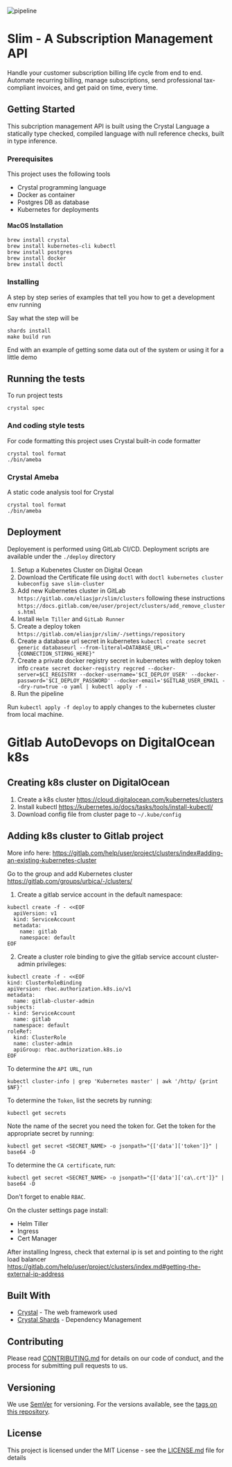 ![pipeline](https://gitlab.com/eliasjpr/slim/badges/master/pipeline.svg?style=flat-square)

# Slim - A Subscription Management API

Handle your customer subscription billing life cycle from end to end. Automate recurring billing, manage subscriptions, send professional tax-compliant invoices, and get paid on time, every time.

## Getting Started

This subcription management API is built using the Crystal Language a statically type checked, compiled language with null reference checks, built in type inference.

### Prerequisites

This project uses the following tools

- Crystal programming language 
- Docker as container
- Postgres DB as database
- Kubernetes for deployments

#### MacOS Installation

```
brew install crystal
brew install kubernetes-cli kubectl
brew install postgres
brew install docker
brew install doctl
```

### Installing

A step by step series of examples that tell you how to get a development env running

Say what the step will be

```
shards install
make build run
```

End with an example of getting some data out of the system or using it for a little demo

## Running the tests

To run project tests

```
crystal spec
```

### And coding style tests

For code formatting this project uses Crystal built-in code formatter

```
crystal tool format
./bin/ameba
```

### Crystal Ameba

A static code analysis tool for Crystal

```
crystal tool format
./bin/ameba
```

## Deployment

Deployement is performed using GitLab CI/CD. Deployment scripts are available under the `./deploy` directory

1. Setup a Kubenetes Cluster on Digital Ocean
2. Download the Certificate file using `doctl` with `doctl kubernetes cluster kubeconfig save slim-cluster`
3. Add new Kubernetes cluster in GitLab `https://gitlab.com/eliasjpr/slim/clusters` following these instructions `https://docs.gitlab.com/ee/user/project/clusters/add_remove_clusters.html`
4. Install `Helm Tiller` and `GitLab Runner`
5. Create a deploy token `https://gitlab.com/eliasjpr/slim/-/settings/repository`
6. Create a database url secret in kubernetes `kubectl create secret generic databaseurl --from-literal=DATABASE_URL="{CONNECTION_STIRNG_HERE}"`
7. Create a private docker registry secret in kubernetes with deploy token info 
`create secret docker-registry regcred --docker-server=$CI_REGISTRY --docker-username='$CI_DEPLOY_USER' --docker-password='$CI_DEPLOY_PASSWORD' --docker-email='$GITLAB_USER_EMAIL --dry-run=true -o yaml | kubectl apply -f -`
8. Run the pipeline

Run `kubectl apply -f deploy` to apply changes to the kubernetes cluster from local machine.

# Gitlab AutoDevops on DigitalOcean k8s

## Creating k8s cluster on DigitalOcean

1. Create a k8s cluster <https://cloud.digitalocean.com/kubernetes/clusters>
2. Install kubectl <https://kubernetes.io/docs/tasks/tools/install-kubectl/>
3. Download config file from cluster page to `~/.kube/config`

## Adding k8s cluster to Gitlab project

More info here: <https://gitlab.com/help/user/project/clusters/index#adding-an-existing-kubernetes-cluster>

Go to the group and add Kubernetes cluster <https://gitlab.com/groups/urbica/-/clusters/>

1. Create a gitlab service account in the default namespace:

```shell
kubectl create -f - <<EOF
  apiVersion: v1
  kind: ServiceAccount
  metadata:
    name: gitlab
    namespace: default
EOF
```

2. Create a cluster role binding to give the gitlab service account
   cluster-admin privileges:

```shell
kubectl create -f - <<EOF
kind: ClusterRoleBinding
apiVersion: rbac.authorization.k8s.io/v1
metadata:
  name: gitlab-cluster-admin
subjects:
- kind: ServiceAccount
  name: gitlab
  namespace: default
roleRef:
  kind: ClusterRole
  name: cluster-admin
  apiGroup: rbac.authorization.k8s.io
EOF
```

To determine the `API URL`, run

```shell
kubectl cluster-info | grep 'Kubernetes master' | awk '/http/ {print $NF}'
```

To determine the `Token`, list the secrets by running:

```shell
kubectl get secrets
```

Note the name of the secret you need the token for. Get the token for the appropriate secret by running:

```shell
kubectl get secret <SECRET_NAME> -o jsonpath="{['data']['token']}" | base64 -D
```

To determine the `CA certificate`, run:

```shell
kubectl get secret <SECRET_NAME> -o jsonpath="{['data']['ca\.crt']}" | base64 -D
```

Don't forget to enable `RBAC`.

On the cluster settings page install:

- Helm Tiller
- Ingress
- Cert Manager

After installing Ingress, check that external ip is set and pointing to the right load balancer <https://gitlab.com/help/user/project/clusters/index.md#getting-the-external-ip-address>

## Built With

* [Crystal](https://crystal-lang.org/) - The web framework used
* [Crystal Shards](https://github.com/crystal-lang/shards) - Dependency Management

## Contributing

Please read [CONTRIBUTING.md](https://gist.github.com/PurpleBooth/b24679402957c63ec426) for details on our code of conduct, and the process for submitting pull requests to us.

## Versioning

We use [SemVer](http://semver.org/) for versioning. For the versions available, see the [tags on this repository](https://gitlab.com/eliasjpr/slim/-/tags). 

## License

This project is licensed under the MIT License - see the [LICENSE.md](LICENSE.md) file for details

